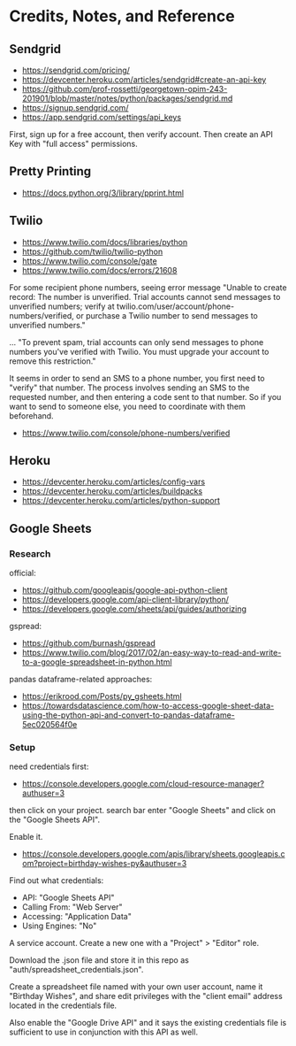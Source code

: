 # Credits, Notes, and Reference

## Sendgrid

  + https://sendgrid.com/pricing/
  + https://devcenter.heroku.com/articles/sendgrid#create-an-api-key
  + https://github.com/prof-rossetti/georgetown-opim-243-201901/blob/master/notes/python/packages/sendgrid.md
  + https://signup.sendgrid.com/
  + https://app.sendgrid.com/settings/api_keys

First, sign up for a free account, then verify account. Then create an API Key with "full access" permissions.

## Pretty Printing

  + https://docs.python.org/3/library/pprint.html

## Twilio

  + https://www.twilio.com/docs/libraries/python
  + https://github.com/twilio/twilio-python
  + https://www.twilio.com/console/gate
  + https://www.twilio.com/docs/errors/21608

For some recipient phone numbers, seeing error message "Unable to create record: The number  is unverified. Trial accounts cannot send messages to unverified numbers; verify  at twilio.com/user/account/phone-numbers/verified, or purchase a Twilio number to send messages to unverified numbers."

... "To prevent spam, trial accounts can only send messages to phone numbers you've verified with Twilio. You must upgrade your account to remove this restriction."

It seems in order to send an SMS to a phone number, you first need to "verify" that number. The process involves sending an SMS to the requested number, and then entering a code sent to that number. So if you want to send to someone else, you need to coordinate with them beforehand.

  + https://www.twilio.com/console/phone-numbers/verified

## Heroku

  + https://devcenter.heroku.com/articles/config-vars
  + https://devcenter.heroku.com/articles/buildpacks
  + https://devcenter.heroku.com/articles/python-support

## Google Sheets

### Research

official:

  + https://github.com/googleapis/google-api-python-client
  + https://developers.google.com/api-client-library/python/
  + https://developers.google.com/sheets/api/guides/authorizing

gspread:

  + https://github.com/burnash/gspread
  + https://www.twilio.com/blog/2017/02/an-easy-way-to-read-and-write-to-a-google-spreadsheet-in-python.html

pandas dataframe-related approaches:

  + https://erikrood.com/Posts/py_gsheets.html
  + https://towardsdatascience.com/how-to-access-google-sheet-data-using-the-python-api-and-convert-to-pandas-dataframe-5ec020564f0e

### Setup

need credentials first:

  + https://console.developers.google.com/cloud-resource-manager?authuser=3

then click on your project. search bar enter "Google Sheets" and click on the "Google Sheets API".

Enable it.

  + https://console.developers.google.com/apis/library/sheets.googleapis.com?project=birthday-wishes-py&authuser=3

Find out what credentials:

  + API: "Google Sheets API"
  + Calling From: "Web Server"
  + Accessing: "Application Data"
  + Using Engines: "No"

A service account. Create a new one with a "Project" > "Editor" role.

Download the .json file and store it in this repo as "auth/spreadsheet_credentials.json".

Create a spreadsheet file named with your own user account, name it "Birthday Wishes", and share edit privileges with the "client email" address located in the credentials file.

Also enable the "Google Drive API" and it says the existing credentials file is sufficient to use in conjunction with this API as well.
